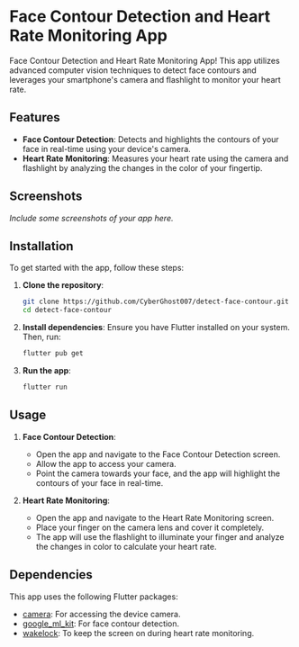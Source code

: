 # Face Contour Detection and Heart Rate Monitoring App

Face Contour Detection and Heart Rate Monitoring App! This app utilizes advanced computer vision techniques to detect face contours and leverages your smartphone's camera and flashlight to monitor your heart rate.

## Features

- **Face Contour Detection**: Detects and highlights the contours of your face in real-time using your device's camera.
- **Heart Rate Monitoring**: Measures your heart rate using the camera and flashlight by analyzing the changes in the color of your fingertip.

## Screenshots

*Include some screenshots of your app here.*

## Installation

To get started with the app, follow these steps:

1. **Clone the repository**:
    ```bash
    git clone https://github.com/CyberGhost007/detect-face-contour.git
    cd detect-face-contour
    ```

2. **Install dependencies**:
    Ensure you have Flutter installed on your system. Then, run:
    ```bash
    flutter pub get
    ```

3. **Run the app**:
    ```bash
    flutter run
    ```

## Usage

1. **Face Contour Detection**:
    - Open the app and navigate to the Face Contour Detection screen.
    - Allow the app to access your camera.
    - Point the camera towards your face, and the app will highlight the contours of your face in real-time.

2. **Heart Rate Monitoring**:
    - Open the app and navigate to the Heart Rate Monitoring screen.
    - Place your finger on the camera lens and cover it completely.
    - The app will use the flashlight to illuminate your finger and analyze the changes in color to calculate your heart rate.

## Dependencies

This app uses the following Flutter packages:

- [camera](https://pub.dev/packages/camera): For accessing the device camera.
- [google_ml_kit](https://pub.dev/packages/google_mlkit_face_detection): For face contour detection.
- [wakelock](https://pub.dev/packages/wakelock): To keep the screen on during heart rate monitoring.
